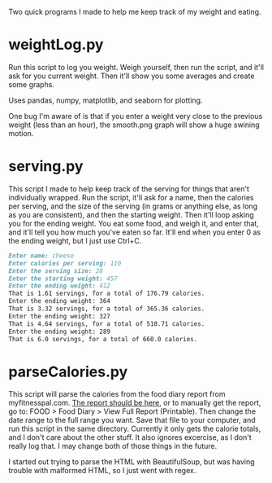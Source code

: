 Two quick programs I made to help me keep track of my weight and eating.

# weightLog.py

Run this script to log you weight.  Weigh yourself, then run the script, and it'll ask for you current weight.  Then it'll show you some averages and create some graphs.

Uses pandas, numpy, matplotlib, and seaborn for plotting.

One bug I'm aware of is that if you enter a weight very close to the previous weight (less than an hour), the smooth.png graph will show a huge swining motion.


# serving.py

This script I made to help keep track of the serving for things that aren't individually wrapped.  Run the script, it'll ask for a name, then the calories per serving, and the size of the serving (in grams or anything else, as long as you are consistent), and then the starting weight.  Then it'll loop asking you for the ending weight.  You eat some food, and weigh it, and enter that, and it'll tell you how much you've eaten so far.  It'll end when you enter 0 as the ending weight, but I just use Ctrl+C.

```markdown
Enter name: cheese
Enter calories per serving: 110
Enter the serving size: 28
Enter the starting weight: 457
Enter the ending weight: 412
That is 1.61 servings, for a total of 176.79 calories.
Enter the ending weight: 364
That is 3.32 servings, for a total of 365.36 calories.
Enter the ending weight: 327
That is 4.64 servings, for a total of 510.71 calories.
Enter the ending weight: 289
That is 6.0 servings, for a total of 660.0 calories.
```

# parseCalories.py

This script will parse the calories from the food diary report from myfitnesspal.com.  [The report should be here](http://www.myfitnesspal.com/reports/printable_diary), or to manually get the report, go to: FOOD > Food Diary > View Full Report (Printable).  Then change the date range to the full range you want.  Save that file to your computer, and run this script in the same directory.  Currently it only gets the calorie totals, and I don't care about the other stuff.  It also ignores excercise, as I don't really log that.  I may change both of those things in the future.

I started out trying to parse the HTML with BeautifulSoup, but was having trouble with malformed HTML, so I just went with regex.